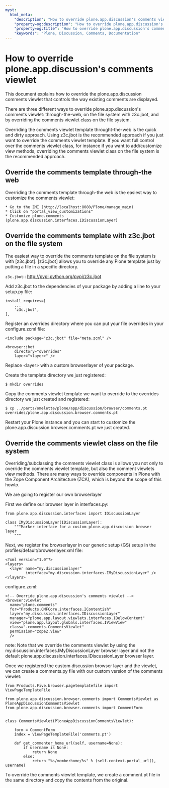```yaml
---
myst:
  html_meta:
    "description": "How to override plone.app.discussion's comments viewlet - plone.app.discussion documentation"
    "property=og:description": "How to override plone.app.discussion's comments viewlet - plone.app.discussion documentation"
    "property=og:title": "How to override plone.app.discussion's comments viewlet"
    "keywords": "Plone, Discussion, Comments, Documentation"
---
```


# How to override plone.app.discussion's comments viewlet

This document explains how to override the plone.app.discussion comments
viewlet that controls the way existing comments are displayed.

There are three different ways to override plone.app.discussion's comments
viewlet: through-the-web, on the file system with z3c.jbot, and by overriding
the comments viewlet class on the file system.

Overriding the comments viewlet template throught-the-web is the quick and
dirty approach. Using z3c.jbot is the recommended approach if you just want to
override the comments viewlet template. If you want full control over the
comments viewlet class, for instance if you want to add/customize view methods,
overriding the comments viewlet class on the file system is the recommended
approach.

## Override the comments template through-the web

Overriding the comments template through-the web is the easiest way to
customize the comments viewlet:

```
* Go to the ZMI (http://localhost:8080/Plone/manage_main)
* Click on "portal_view_customizations"
* Customize plone.comments (plone.app.discussion.interfaces.IDiscussionLayer)
```

## Override the comments template with z3c.jbot on the file system

The easiest way to override the comments template on the file
system is with [z3c.jbot]. [z3c.jbot] allows you to override any
Plone template just by putting a file in a specific directory.

`z3c.jbot`:: <http://pypi.python.org/pypi/z3c.jbot>

Add z3c.jbot to the dependencies of your package by adding a
line to your setup.py file:

```
install_requires=[
    ...
    'z3c.jbot',
],
```

Register an overrides directory where you can put your file
overrides in your configure.zcml file:

```
<include package="z3c.jbot" file="meta.zcml" />

<browser:jbot
    directory="overrides"
    layer="<layer>" />
```

Replace \<layer> with a custom browserlayer of your package.

Create the template directory we just registered:

```
$ mkdir overrides
```

Copy the comments viewlet template we want to override to the
overrides directory we just created and registered:

```
$ cp ../parts/omelette/plone/app/discussion/browser/comments.pt overrides/plone.app.discussion.browser.comments.pt
```

Restart your Plone instance and you can start to customize
the plone.app.discussion.browser.comments.pt we just created.

## Override the comments viewlet class on the file system

Overriding/subclassing the comments viewlet class is allows you not only to
override the comments viewlet template, but also the comment viewlets view
methods. There are many ways to override components in Plone with the Zope
Component Architecture (ZCA), which is beyond the scope of this howto.

We are going to register our own browserlayer

First we define our browser layer in interfaces.py:

```
from plone.app.discussion.interfaces import IDiscussionLayer

class IMyDiscussionLayer(IDiscussionLayer):
    """Marker interface for a custom plone.app.discussion browser layer
    """
```

Next, we register the browserlayer in our generic setup (GS) setup in the
profiles/default/browserlayer.xml file:

```
<?xml version="1.0"?>
<layers>
  <layer name="my.discussionlayer"
         interface="my.discussion.interfaces.IMyDiscussionLayer" />
</layers>
```

configure.zcml:

```
<!-- Override plone.app.discussion's comments viewlet -->
<browser:viewlet
  name="plone.comments"
  for="Products.CMFCore.interfaces.IContentish"
  layer="my.discussion.interfaces.IDiscussionLayer"
  manager="plone.app.layout.viewlets.interfaces.IBelowContent"
  view="plone.app.layout.globals.interfaces.IViewView"
  class=".comments.CommentsViewlet"
  permission="zope2.View"
  />
```

note: Note that we override the comments viewlet by using the my.discussion.interfaces.IMyDiscussionLayer browser layer and not the default plone.app.discussion.interfaces.IDiscussionLayer browser layer.

Once we registered the custom discussion browser layer and the viewlet, we can create a
comments.py file with our custom version of the comments viewlet:

```
from Products.Five.browser.pagetemplatefile import ViewPageTemplateFile

from plone.app.discussion.browser.comments import CommentsViewlet as PloneAppDiscussionCommentsViewlet
from plone.app.discussion.browser.comments import CommentForm


class CommentsViewlet(PloneAppDiscussionCommentsViewlet):

    form = CommentForm
    index = ViewPageTemplateFile('comments.pt')

    def get_commenter_home_url(self, username=None):
        if username is None:
            return None
        else:
            return "%s/memberhome/%s" % (self.context.portal_url(), username)
```

To override the comments viewlet template, we create a comment.pt file in the
same directory and copy the contents from the original.

